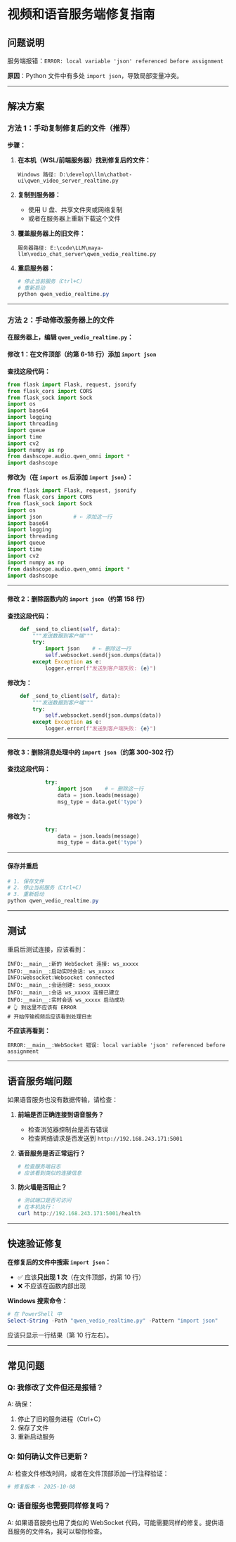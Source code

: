 # 视频和语音服务端修复指南

## 问题说明

服务端报错：`ERROR: local variable 'json' referenced before assignment`

**原因**：Python 文件中有多处 `import json`，导致局部变量冲突。

---

## 解决方案

### 方法 1：手动复制修复后的文件（推荐）

**步骤：**

1. **在本机（WSL/前端服务器）找到修复后的文件：**
   ```
   Windows 路径: D:\develop\llm\chatbot-ui\qwen_video_server_realtime.py
   ```

2. **复制到服务器：**
   - 使用 U 盘、共享文件夹或网络复制
   - 或者在服务器上重新下载这个文件

3. **覆盖服务器上的旧文件：**
   ```
   服务器路径: E:\code\LLM\maya-llm\vedio_chat_server\qwen_vedio_realtime.py
   ```

4. **重启服务器：**
   ```powershell
   # 停止当前服务（Ctrl+C）
   # 重新启动
   python qwen_vedio_realtime.py
   ```

---

### 方法 2：手动修改服务器上的文件

**在服务器上，编辑 `qwen_vedio_realtime.py`：**

#### 修改 1：在文件顶部（约第 6-18 行）添加 `import json`

**查找这段代码：**
```python
from flask import Flask, request, jsonify
from flask_cors import CORS
from flask_sock import Sock
import os
import base64
import logging
import threading
import queue
import time
import cv2
import numpy as np
from dashscope.audio.qwen_omni import *
import dashscope
```

**修改为（在 `import os` 后添加 `import json`）：**
```python
from flask import Flask, request, jsonify
from flask_cors import CORS
from flask_sock import Sock
import os
import json          # ← 添加这一行
import base64
import logging
import threading
import queue
import time
import cv2
import numpy as np
from dashscope.audio.qwen_omni import *
import dashscope
```

---

#### 修改 2：删除函数内的 `import json`（约第 158 行）

**查找这段代码：**
```python
    def _send_to_client(self, data):
        """发送数据到客户端"""
        try:
            import json    # ← 删除这一行
            self.websocket.send(json.dumps(data))
        except Exception as e:
            logger.error(f"发送到客户端失败: {e}")
```

**修改为：**
```python
    def _send_to_client(self, data):
        """发送数据到客户端"""
        try:
            self.websocket.send(json.dumps(data))
        except Exception as e:
            logger.error(f"发送到客户端失败: {e}")
```

---

#### 修改 3：删除消息处理中的 `import json`（约第 300-302 行）

**查找这段代码：**
```python
            try:
                import json    # ← 删除这一行
                data = json.loads(message)
                msg_type = data.get('type')
```

**修改为：**
```python
            try:
                data = json.loads(message)
                msg_type = data.get('type')
```

---

#### 保存并重启

```powershell
# 1. 保存文件
# 2. 停止当前服务（Ctrl+C）
# 3. 重新启动
python qwen_vedio_realtime.py
```

---

## 测试

重启后测试连接，应该看到：

```
INFO:__main__:新的 WebSocket 连接: ws_xxxxx
INFO:__main__:启动实时会话: ws_xxxxx
INFO:websocket:Websocket connected
INFO:__main__:会话创建: sess_xxxxx
INFO:__main__:会话 ws_xxxxx 连接已建立
INFO:__main__:实时会话 ws_xxxxx 启动成功
# 👆 到这里不应该有 ERROR
# 开始传输视频后应该看到处理日志
```

**不应该再看到：**
```
ERROR:__main__:WebSocket 错误: local variable 'json' referenced before assignment
```

---

## 语音服务端问题

如果语音服务也没有数据传输，请检查：

1. **前端是否正确连接到语音服务？**
   - 检查浏览器控制台是否有错误
   - 检查网络请求是否发送到 `http://192.168.243.171:5001`

2. **语音服务是否正常运行？**
   ```powershell
   # 检查服务端日志
   # 应该看到类似的连接信息
   ```

3. **防火墙是否阻止？**
   ```powershell
   # 测试端口是否可访问
   # 在本机执行：
   curl http://192.168.243.171:5001/health
   ```

---

## 快速验证修复

**在修复后的文件中搜索 `import json`：**
- ✅ 应该**只出现 1 次**（在文件顶部，约第 10 行）
- ❌ 不应该在函数内部出现

**Windows 搜索命令：**
```powershell
# 在 PowerShell 中
Select-String -Path "qwen_vedio_realtime.py" -Pattern "import json"
```

应该只显示一行结果（第 10 行左右）。

---

## 常见问题

### Q: 我修改了文件但还是报错？
A: 确保：
1. 停止了旧的服务进程（Ctrl+C）
2. 保存了文件
3. 重新启动服务

### Q: 如何确认文件已更新？
A: 检查文件修改时间，或者在文件顶部添加一行注释验证：
```python
# 修复版本 - 2025-10-08
```

### Q: 语音服务也需要同样修复吗？
A: 如果语音服务也用了类似的 WebSocket 代码，可能需要同样的修复。提供语音服务的文件名，我可以帮你检查。
